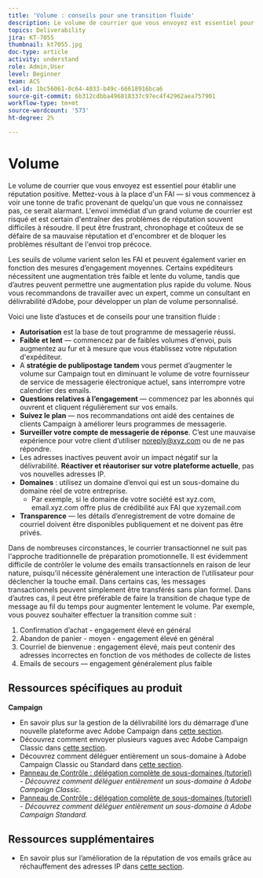 ```yaml
---
title: 'Volume : conseils pour une transition fluide'
description: Le volume de courrier que vous envoyez est essentiel pour établir une réputation positive. Apprenez ce que vous pouvez faire pour une transition fluide.
topics: Deliverability
jira: KT-7055
thumbnail: kt7055.jpg
doc-type: article
activity: understand
role: Admin,User
level: Beginner
team: ACS
exl-id: 1bc56061-0c64-4033-b49c-66618916bca6
source-git-commit: 6b312cdbba496818337c97ec4f42962aea757901
workflow-type: tm+mt
source-wordcount: '573'
ht-degree: 2%

---
```


# Volume

Le volume de courrier que vous envoyez est essentiel pour établir une réputation positive. Mettez-vous à la place d&#39;un FAI — si vous commencez à voir une tonne de trafic provenant de quelqu&#39;un que vous ne connaissez pas, ce serait alarmant. L&#39;envoi immédiat d&#39;un grand volume de courrier est risqué et est certain d&#39;entraîner des problèmes de réputation souvent difficiles à résoudre. Il peut être frustrant, chronophage et coûteux de se défaire de sa mauvaise réputation et d&#39;encombrer et de bloquer les problèmes résultant de l&#39;envoi trop précoce.

Les seuils de volume varient selon les FAI et peuvent également varier en fonction des mesures d’engagement moyennes. Certains expéditeurs nécessitent une augmentation très faible et lente du volume, tandis que d’autres peuvent permettre une augmentation plus rapide du volume. Nous vous recommandons de travailler avec un expert, comme un consultant en délivrabilité d’Adobe, pour développer un plan de volume personnalisé.

Voici une liste d’astuces et de conseils pour une transition fluide :

* **Autorisation** est la base de tout programme de messagerie réussi.
* **Faible et lent** — commencez par de faibles volumes d&#39;envoi, puis augmentez au fur et à mesure que vous établissez votre réputation d&#39;expéditeur.
* A **stratégie de publipostage tandem** vous permet d’augmenter le volume sur Campaign tout en diminuant le volume de votre fournisseur de service de messagerie électronique actuel, sans interrompre votre calendrier des emails.
* **Questions relatives à l’engagement** — commencez par les abonnés qui ouvrent et cliquent régulièrement sur vos emails.
* **Suivez le plan** — nos recommandations ont aidé des centaines de clients Campaign à améliorer leurs programmes de messagerie.
* **Surveiller votre compte de messagerie de réponse**. C’est une mauvaise expérience pour votre client d’utiliser noreply@xyz.com ou de ne pas répondre.
* Les adresses inactives peuvent avoir un impact négatif sur la délivrabilité. **Réactiver et réautoriser sur votre plateforme actuelle**, pas vos nouvelles adresses IP.
* **Domaines** : utilisez un domaine d’envoi qui est un sous-domaine du domaine réel de votre entreprise.
   * Par exemple, si le domaine de votre société est xyz.com, email.xyz.com offre plus de crédibilité aux FAI que xyzemail.com
* **Transparence** — les détails d’enregistrement de votre domaine de courriel doivent être disponibles publiquement et ne doivent pas être privés.

Dans de nombreuses circonstances, le courrier transactionnel ne suit pas l&#39;approche traditionnelle de préparation promotionnelle. Il est évidemment difficile de contrôler le volume des emails transactionnels en raison de leur nature, puisqu’il nécessite généralement une interaction de l’utilisateur pour déclencher la touche email. Dans certains cas, les messages transactionnels peuvent simplement être transférés sans plan formel. Dans d’autres cas, il peut être préférable de faire la transition de chaque type de message au fil du temps pour augmenter lentement le volume. Par exemple, vous pouvez souhaiter effectuer la transition comme suit :

1. Confirmation d’achat - engagement élevé en général
2. Abandon de panier - moyen - engagement élevé en général
3. Courriel de bienvenue : engagement élevé, mais peut contenir des adresses incorrectes en fonction de vos méthodes de collecte de listes
4. Emails de secours — engagement généralement plus faible

## Ressources spécifiques au produit

**Campaign**

* En savoir plus sur la gestion de la délivrabilité lors du démarrage d’une nouvelle plateforme avec Adobe Campaign dans [cette section](/help/additional-resources/ac-starting-new-platform.md).
* Découvrez comment envoyer plusieurs vagues avec Adobe Campaign Classic dans [cette section](https://experienceleague.adobe.com/docs/campaign-classic/using/sending-messages/key-steps-when-creating-a-delivery/steps-sending-the-delivery.html?lang=fr#sending-using-multiple-waves).
* Découvrez comment déléguer entièrement un sous-domaine à Adobe Campaign Classic ou Standard dans [cette section](/help/additional-resources/ac-domain-name-setup.md).
* [Panneau de Contrôle : délégation complète de sous-domaines (tutoriel)](https://experienceleague.adobe.com/docs/campaign-classic-learn/control-panel/subdomains-and-certificates/subdomain-delegation.html) - *Découvrez comment déléguer entièrement un sous-domaine à Adobe Campaign Classic.*
* [Panneau de Contrôle : délégation complète de sous-domaines (tutoriel)](https://experienceleague.adobe.com/docs/campaign-standard-learn/control-panel/subdomains-and-certificates/subdomain-delegation.html) - *Découvrez comment déléguer entièrement un sous-domaine à Adobe Campaign Standard.*

## Ressources supplémentaires

* En savoir plus sur l’amélioration de la réputation de vos emails grâce au réchauffement des adresses IP dans [cette section](/help/additional-resources/increase-reputation-with-ip-warming.md).
